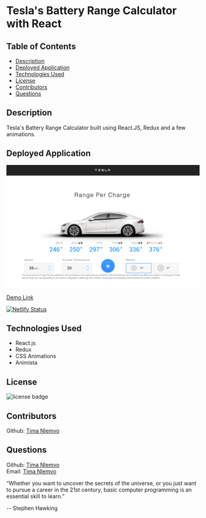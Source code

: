 # Tesla's Battery Range Calculator with React

## Table of Contents
- [Description](#Description)
- [Deployed Application](#DeployedApplication)
- [Technologies Used](#TechnologiesUsed)
- [License](#License)
- [Contributors](#Contributors)
- [Questions](#Questions)

## Description
Tesla's Battery Range Calculator built using React.JS, Redux and a few animations.


## Deployed Application
[<img src = "./src/assets/Preview.png"></img>](https://pensive-kepler-4f372d.netlify.app/)

[Demo Link](https://pensive-kepler-4f372d.netlify.app/)

[![Netlify Status](https://api.netlify.com/api/v1/badges/df194c6e-8607-4fc6-b29a-b3ea48e32d42/deploy-status)](https://app.netlify.com/sites/pensive-kepler-4f372d/deploys)

## Technologies Used
  - React.js
  - Redux
  - CSS Animations
  - Animista

## License
![license badge](https://img.shields.io/badge/license-MIT-brightgreen)

## Contributors
Github: [Tima Nlemvo](https://github.com/timanlemvo)

## Questions
Github: [Tima Nlemvo](https://github.com) </br>
Email: [Tima Nlemvo](timanlemvo@gmail.com)


“Whether you want to uncover the secrets of the universe, or you just want to pursue a career in the 21st century, basic computer programming is an essential skill to learn.”


-- Stephen Hawking 

